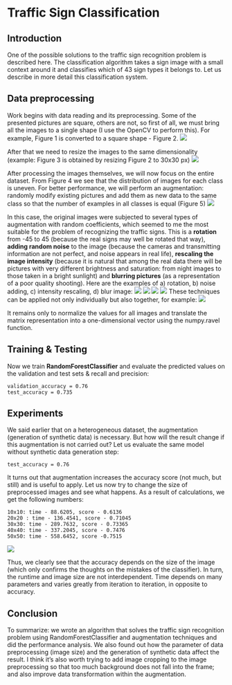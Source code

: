 # Traffic Sign Classification

## Introduction
One of the possible solutions to the traffic sign recognition problem is described here. The classification algorithm takes a sign image with a small context around it and classifies which of 43 sign types it belongs to. Let us describe in more detail this classification system.

## Data preprocessing
Work begins with data reading and its preprocessing. Some of the presented pictures are square, others are not, so first of all, we must bring all the images to a single shape (I use the OpenCV to perform this). For example, Figure 1 is converted to a square shape - Figure 2.
![](https://imgur.com/noK5kXr.png)

After that we need to resize the images to the same dimensionality (example: Figure 3 is obtained by resizing Figure 2 to 30x30 px)
![](https://imgur.com/1kZZZcz.png)

After processing the images themselves, we will now focus on the entire dataset. From Figure 4 we see that the distribution of images for each class is uneven. For better performance, we will perform an augmentation: randomly modify existing pictures and add them as new data to the same class so that the number of examples in all classes is equal (Figure 5)
![](https://imgur.com/Cyhu2uM.png)

In this case, the original images were subjected to several types of augmentation with random coefficients, which seemed to me the most suitable for the problem of recognizing the traffic signs. 
This is a **rotation** from -45 to 45 (because the real signs may well be rotated that way), **adding random noise** to the image (because the cameras and transmitting information are not perfect, and noise appears in real life), **rescaling the image intensity** (because it is natural that among the real data there will be pictures with very different brightness and saturation: from night images to those taken in a bright sunlight) and **blurring pictures** (as a representation of a poor quality shooting). 
Here are the examples of a) rotation, b) noise adding, c) intensity rescaling, d) blur image:
![](https://imgur.com/aj1oArn.png)
![](https://imgur.com/ZbEc2q1.png)
![](https://imgur.com/WAuj5IT.png)
![](https://imgur.com/sNzRCda.png)
These techniques can be applied not only individually but also together, for example:
![](https://imgur.com/Mr9J4et.png)

It remains only to normalize the values for all images and translate the matrix representation into a one-dimensional vector using the numpy.ravel function.

## Training & Testing
Now we train **RandomForestClassifier** and evaluate the predicted values on the validation and test sets & recall and precision:
```
validation_accuracy = 0.76 
test_accuracy = 0.735
```

## Experiments
We said earlier that on a heterogeneous dataset, the augmentation (generation of synthetic data) is necessary. But how will the result change if this augmentation is not carried out? Let us evaluate the same model without synthetic data generation step:
```
test_accuracy = 0.76
```
It turns out that augmentation increases the accuracy score (not much, but still) and is useful to apply.
Let us now try to change the size of preprocessed images and see what happens.
As a result of calculations, we get the following numbers:
```
10x10: time - 88.6205, score - 0.6136 
20x20 : time - 136.4541, score - 0.71045 
30x30: time - 289.7632, score - 0.73365 
40x40: time - 337.2045, score - 0.7476 
50x50: time - 558.6452, score -0.7515
```
![](https://imgur.com/52gcTMB.png)

Thus, we clearly see that the accuracy depends on the size of the image (which only confirms the thoughts on the mistakes of the classifier). In turn, the runtime and image size are not interdependent. Time depends on many parameters and varies greatly from iteration to iteration, in opposite to accuracy.

## Conclusion
To summarize: we wrote an algorithm that solves the traffic sign recognition problem using RandomForestClassifier and augmentation techniques and did the performance analysis. We also found out how the parameter of data preprocessing (image size) and the generation of synthetic data affect the result.
I think it’s also worth trying to add image cropping to the image preprocessing so that too much background does not fall into the frame; and also improve data transformation within the augmentation.
